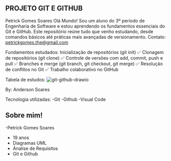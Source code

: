 ## PROJETO GIT E GITHUB
Petrick Gomes Soares
 Olá Mundo! Sou um aluno do 3º período de Engenharia de Software e estou aprendendo os fundamentos essenciais do Git e GitHub. Este repositório reúne tudo que venho estudando, desde comandos básicos até práticas mais avançadas de versionamento.
Contato: petrickgomes.the@gmail.com

Fundamentos estudados:
Inicialização de repositórios (git init)
✅ Clonagem de repositórios (git clone)
✅ Controle de versões com add, commit, push e pull
✅ Branches e merge (git branch, git checkout, git merge)
✅ Resolução de conflitos no Git
✅ Trabalho colaborativo no GitHub

Tabela de estudos:
![git-github-drawio](https://github.com/user-attachments/assets/7ccb19a0-614d-4124-90d4-68cbf8f69128)

By: Anderson Soares

 Tecnologia utilizadas:
 -Git
 -Github
 -Visual Code
 
 ## Sobre mim!
 -Petrick Gomes Soares
 - 19 anos
 - Diagramas UML
 - Ánalise de Requisitos
 - Git e Github

